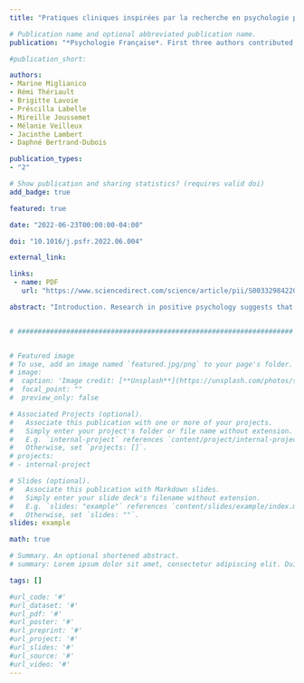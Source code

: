 ```yaml
---
title: "Pratiques cliniques inspirées par la recherche en psychologie positive / Clinical practices inspired by research in positive psychology"

# Publication name and optional abbreviated publication name.
publication: "*Psychologie Française*. First three authors contributed equally. <a href='https://doi.org/10.1016/j.psfr.2022.06.004' target='_blank' rel='noopener noreferrer'>doi.org/10.1016/j.psfr.2022.06.004</a>"

#publication_short: 

authors:
- Marine Miglianico
- Rémi Thériault
- Brigitte Lavoie
- Préscilla Labelle
- Mireille Joussemet
- Mélanie Veilleux
- Jacinthe Lambert
- Daphné Bertrand-Dubois

publication_types:
- "2"

# Show publication and sharing statistics? (requires valid doi)
add_badge: true

featured: true

date: "2022-06-23T00:00:00-04:00"

doi: "10.1016/j.psfr.2022.06.004"

external_link: 

links: 
 - name: PDF
   url: "https://www.sciencedirect.com/science/article/pii/S0033298422000541/pdfft?md5=228b05adb14e2dae937c7e7dec4b09a8&pid=1-s2.0-S0033298422000541-main.pdf"

abstract: "Introduction. Research in positive psychology suggests that certain psychotherapy practices yield substantial clinical benefits, but it is not always clear to clinicians which practices to prioritize or how to integrate them into psychotherapy. Goal. This research aims to identify and explain, for clinicians, certain clinical practices to be integrated into psychotherapeutic practice. Method. Eight professionals (including: professor-researchers, psychologists, and doctoral students) gathered during six two-hour meetings to identify, classify, and describe how the results of recent research could inform interventions with clients. These conclusions were subsequently specified and developed via a more in-depth comparison with the literature. Results. We describe eight practices: (1) Also assess what is going well with clients (2) Foster their self-determined motivation; (3) Highlight their strengths and skills; (4) Highlight their resilience; (5) Promote self-compassion and loving-kindness; (6) Foster support and social cohesion through gratitude and compassion; (7) Foster the development of a growth mindset; and (8) Integrate, as a therapist, those same principles that promote psychological well-being. Conclusion. Clinicians and their clients would benefit from promoting these practices in psychotherapy."


# ####################################################################


# Featured image
# To use, add an image named `featured.jpg/png` to your page's folder. 
# image:
#  caption: 'Image credit: [**Unsplash**](https://unsplash.com/photos/s9CC2SKySJM)'
#  focal_point: ""
#  preview_only: false

# Associated Projects (optional).
#   Associate this publication with one or more of your projects.
#   Simply enter your project's folder or file name without extension.
#   E.g. `internal-project` references `content/project/internal-project/index.md`.
#   Otherwise, set `projects: []`.
# projects:
# - internal-project

# Slides (optional).
#   Associate this publication with Markdown slides.
#   Simply enter your slide deck's filename without extension.
#   E.g. `slides: "example"` references `content/slides/example/index.md`.
#   Otherwise, set `slides: ""`.
slides: example

math: true

# Summary. An optional shortened abstract.
# summary: Lorem ipsum dolor sit amet, consectetur adipiscing elit. Duis posuere tellus ac convallis placerat. Proin tincidunt magna sed ex sollicitudin condimentum.

tags: []

#url_code: '#'
#url_dataset: '#'
#url_pdf: '#'
#url_poster: '#'
#url_preprint: '#'
#url_project: '#'
#url_slides: '#'
#url_source: '#'
#url_video: '#'
---
```


